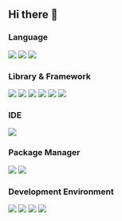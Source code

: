 ## Hi there 👋

### Language
<p>
  <img src="https://img.shields.io/badge/-TypeScript-555.svg?logo=typescript&style=flat-square">
  <img src="https://img.shields.io/badge/-GraphQL-555.svg?logo=graphql&style=flat-square">
  <img src="https://img.shields.io/badge/-JavaScript-555.svg?logo=javascript&style=flat-square">
</p>

### Library & Framework
<p>
  <img src="https://img.shields.io/badge/-React-555.svg?logo=react&style=flat-square">
  <img src="https://img.shields.io/badge/-Next.js-555.svg?logo=nextdotjs&style=flat-square">
  <img src="https://img.shields.io/badge/-Gatsby.js-555.svg?logo=gatsby&style=flat-square">
  <img src="https://img.shields.io/badge/-Chakra Ui-555.svg?logo=chakraui&style=flat-square">
  <img src="https://img.shields.io/badge/-Tailwind CSS-555.svg?logo=tailwindcss&style=flat-square">
  <img src="https://img.shields.io/badge/-Apollo GraphQL-555.svg?logo=apollographql&style=flat-square">
</p>


[//]: # (<img src="https://img.shields.io/badge/-Flutter-555.svg?logo=flutter&style=flat-square">)

### IDE
<p>
  <img src="https://img.shields.io/badge/-IntelliJ IDEA-555.svg?logo=intellijidea&style=flat-square">
</p>

### Package Manager
<p>
  <img src="https://img.shields.io/badge/-yarrn-555.svg?logo=yarn&style=flat-square">
  <img src="https://img.shields.io/badge/-npm-555.svg?logo=npm&style=flat-square">
</p>


### Development Environment
<p>
  <img src="https://img.shields.io/badge/-Gulp-555.svg?logo=gulp&style=flat-square">
  <img src="https://img.shields.io/badge/-Webpack-555.svg?logo=webpack&style=flat-square">
  <img src="https://img.shields.io/badge/-Prettier-555.svg?logo=prettier&style=flat-square">
  <img src="https://img.shields.io/badge/-ESLint-555.svg?logo=eslint&style=flat-square">
</p>
